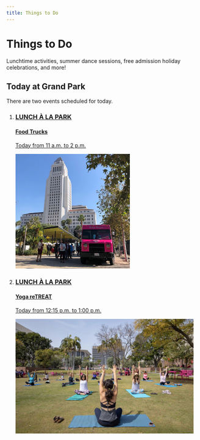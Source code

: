 ```yaml
---
title: Things to Do
---
```


<style>
:root {
  --primary-color: var(--pink);
  --secondary-color: var(--yellow);
}
</style>

# Things to Do

Lunchtime activities, summer dance sessions, free admission holiday celebrations, and more!

## Today at Grand Park

There are two events scheduled for today.

<ol class="event-list">
  <li>
    <a href="/food-trucks/">
      <div>
        <h3>LUNCH À LA PARK</h3>
        <h4>Food Trucks</h4>
        <p>Today from <time datetime="11:00">11 a.m.</time> to <time datetime="14:00">2 p.m.</time></p>
      </div>
      <img src="/uploads/food-truck.jpg" height="300" alt="" />
    </a>
  </li>
  <li>
    <a href="/yoga/">
      <div>
        <h3>LUNCH À LA PARK</h3>
        <h4>Yoga reTREAT</h4>
        <p>Today from <time datetime="12:15">12:15 p.m.</time> to <time datetime="13:00">1:00 p.m.</time></p>
      </div>
      <img src="/uploads/yoga.jpg" height="300" alt="" />
    </a>
  </li>
</ol>
